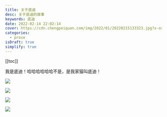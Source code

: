 ```yaml
---
title: 关于底迪
desc: 关于底迪的故事
keywords: 底迪
date: 2022-02-14 22:02:14
cover: https://cdn.chengpeiquan.com/img/2022/01/20220215133323.jpg?x-oss-process=image/interlace,1
categories:
  - prose
isDraft: true
simplify: true
---
```


[[toc]]

我是底迪！哈哈哈哈哈哈不是，是我家猫叫底迪！

![](http://cdn.chengpeiquan.com/img/2022/01/20220215133323.jpg?x-oss-process=image/interlace,1)

![](http://cdn.chengpeiquan.com/img/2022/01/20220215133323.jpg?x-oss-process=image/resize,w_100,h_50)

![](http://cdn.chengpeiquan.com/img/2022/02/20220214222238.jpg?x-oss-process=image/interlace,1)

![](http://cdn.chengpeiquan.com/img/2022/02/20220214222238.jpg?x-oss-process=image/resize,w_200,h_300)
